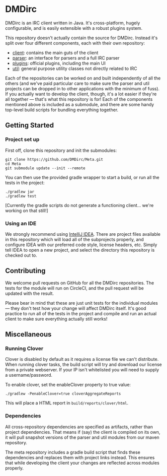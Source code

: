 DMDirc
================================================================================

DMDirc is an IRC client written in Java. It's cross-platform, hugely
configurable, and is easily extensible with a robust plugins system.

This repository doesn't actually contain the source for DMDirc. Instead it's
split over four different components, each with their own repository:

* [client](https://github.com/DMDirc/client):
  contains the main guts of the client
* [parser](https://github.com/DMDirc/parser):
  an interface for parsers and a full IRC parser
* [plugins](https://github.com/DMDirc/plugins):
  official plugins, including the main UI
* [util](https://github.com/DMDirc/util):
  general purpose utility classes not directly related to IRC

Each of the repositories can be worked on and built independently of all the
others (and we've paid particular care to make sure the parser and util projects
can be dropped in to other applications with the minimum of fuss).  If you
actually want to develop the client, though, it's a lot easier if they're all
together — that's what this repository is for! Each of the components mentioned
above is included as a submodule, and there are some handy top-level build
scripts for bundling everything together.

Getting Started
--------------------------------------------------------------------------------

### Project set up

First off, clone this repository and init the submodules:

    git clone https://github.com/DMDirc/Meta.git
    cd Meta
    git submodule update --init --remote

You can then use the provided gradle wrapper to start a build, or run all the
tests in the project:

    ./gradlew jar
    ./gradlew test

[Currently the gradle scripts do not generate a functioning client... we're
 working on that still!]

### Using an IDE

We strongly recommend using [IntelliJ IDEA](http://www.jetbrains.com/idea/).
There are project files available in this repository which will load all of the
subprojects properly, and configure IDEA with our preferred code style,
license headers, etc. Simply tell IDEA to open a new project, and select the
directory this repository is checked out to.

Contributing
--------------------------------------------------------------------------------

We welcome pull requests on GitHub for all the DMDirc repositories. The tests
for the module will run on CircleCI, and the pull request will be updated with
the result.

Please bear in mind that these are just unit tests for the individual modules —
they don't test how your change will affect DMDirc itself. It's good practice
to run all of the tests in the project and compile and run an actual client to
make sure everything actually still works!

Miscellaneous
--------------------------------------------------------------------------------

### Running Clover

Clover is disabled by default as it requires a license file we can't distribute.
When running clover tasks, the build script will try and download our license
from a private webserver. If your IP isn't whitelisted you will need to supply
a username/password.

To enable clover, set the enableClover property to true value:

    ./gradlew -PenableClover=true cloverAggregateReports

This will place a HTML report in `build/reports/clover/html`.

### Dependencies

All cross-repository dependencies are specified as artifacts, rather than
project dependencies. That means if (say) the client is compiled on its own,
it will pull snapshot versions of the parser and util modules from our maven
repository.

The meta repository includes a gradle build script that finds these dependencies
and replaces them with project links instead. This ensures that while developing
the client your changes are reflected across modules properly.
